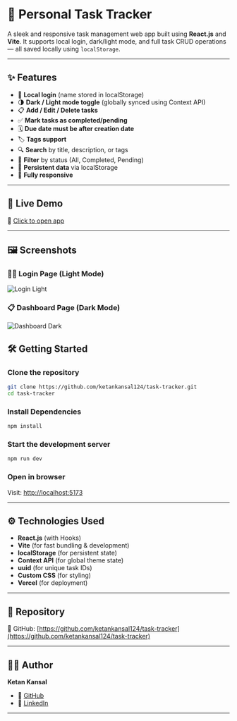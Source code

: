 # 📝 Personal Task Tracker

A sleek and responsive task management web app built using **React.js** and **Vite**. It supports local login, dark/light mode, and full task CRUD operations — all saved locally using `localStorage`.

---

## ✨ Features

- 🔐 **Local login** (name stored in localStorage)
- 🌗 **Dark / Light mode toggle** (globally synced using Context API)
- 📋 **Add / Edit / Delete tasks**
- ✅ **Mark tasks as completed/pending**
- 🗓️ **Due date must be after creation date**
- 🏷️ **Tags support**
- 🔍 **Search** by title, description, or tags
- 📁 **Filter** by status (All, Completed, Pending)
- 💾 **Persistent data** via localStorage
- 📱 **Fully responsive**

---

## 🚀 Live Demo

🔗 [Click to open app](https://task-tracker-assignment-sigma.vercel.app)

---

## 🖼️ Screenshots

### 🧑‍💻 Login Page (Light Mode)

![Login Light](https://drive.google.com/uc?export=view&id=1OkX8Qk1xUeAKbcyw5HOep4oqzyj9bpE6)

### 📋 Dashboard Page (Dark Mode)

![Dashboard Dark](https://drive.google.com/uc?export=view&id=1XtnCKLItEvpNvNKHKcpmuzdJAjTkhF3z)



## 🛠️ Getting Started

### Clone the repository

```bash
git clone https://github.com/ketankansal124/task-tracker.git
cd task-tracker
```

### Install Dependencies
```bash
npm install
```

### Start the development server
```bash
npm run dev
```

### Open in browser

Visit: [http://localhost:5173](http://localhost:5173)

---

## ⚙️ Technologies Used

- **React.js** (with Hooks)
- **Vite** (for fast bundling & development)
- **localStorage** (for persistent state)
- **Context API** (for global theme state)
- **uuid** (for unique task IDs)
- **Custom CSS** (for styling)
- **Vercel** (for deployment)

---

## 📂 Repository

📎 GitHub: [https://github.com/ketankansal124/task-tracker](https://github.com/ketankansal124/task-tracker)

---

## 👨‍💻 Author

**Ketan Kansal**

- 🔗 [GitHub](https://github.com/ketankansal124)
- 🔗 [LinkedIn](https://www.linkedin.com/in/ketankansal124/)

---